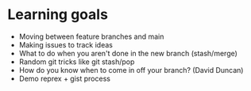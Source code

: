 # Learning goals

- Moving between feature branches and main
- Making issues to track ideas
- What to do when you aren't done in the new branch (stash/merge)
- Random git tricks like git stash/pop
- How do you know when to come in off your branch? (David Duncan)
- Demo reprex + gist process
